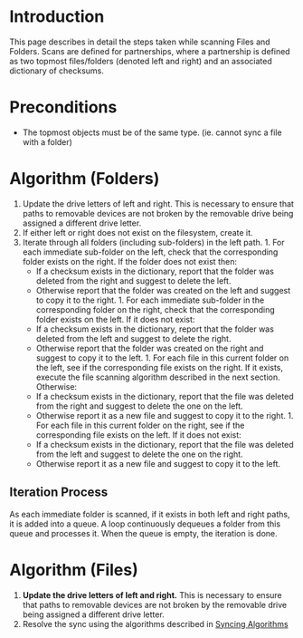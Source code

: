 # Introduction #

This page describes in detail the steps taken while scanning Files and Folders. Scans are defined for partnerships, where a partnership is defined as two topmost files/folders (denoted left and right) and an associated dictionary of checksums.

# Preconditions #
  * The topmost objects must be of the same type. (ie. cannot sync a file with a folder)

# Algorithm (Folders) #
  1. Update the drive letters of left and right. This is necessary to ensure that paths to removable devices are not broken by the removable drive being assigned a different drive letter.
  1. If either left or right does not exist on the filesystem, create it.
  1. Iterate through all folders (including sub-folders) in the left path.
    1. For each immediate sub-folder on the left, check that the corresponding folder exists on the right. If the folder does not exist then:
      * If a checksum exists in the dictionary, report that the folder was deleted from the right and suggest to delete the left.
      * Otherwise report that the folder was created on the left and suggest to copy it to the right.
    1. For each immediate sub-folder in the corresponding folder on the right, check that the corresponding folder exists on the left. If it does not exist:
      * If a checksum exists in the dictionary, report that the folder was deleted from the left and suggest to delete the right.
      * Otherwise report that the folder was created on the right and suggest to copy it to the left.
    1. For each file in this current folder on the left, see if the corresponding file exists on the right. If it exists, execute the file scanning algorithm described in the next section. Otherwise:
      * If a checksum exists in the dictionary, report that the file was deleted from the right and suggest to delete the one on the left.
      * Otherwise report it as a new file and suggest to copy it to the right.
    1. For each file in this current folder on the right, see if the corresponding file exists on the left. If it does not exist:
      * If a checksum exists in the dictionary, report that the file was deleted from the left and suggest to delete the one on the right.
      * Otherwise report it as a new file and suggest to copy it to the left.
## Iteration Process ##
As each immediate folder is scanned, if it exists in both left and right paths, it is added into a queue. A loop continuously dequeues a folder from this queue and processes it. When the queue is empty, the iteration is done.

# Algorithm (Files) #
  1. **Update the drive letters of left and right.** This is necessary to ensure that paths to removable devices are not broken by the removable drive being assigned a different drive letter.
  1. Resolve the sync using the algorithms described in [Syncing Algorithms](SyncingAlgorithm.md)